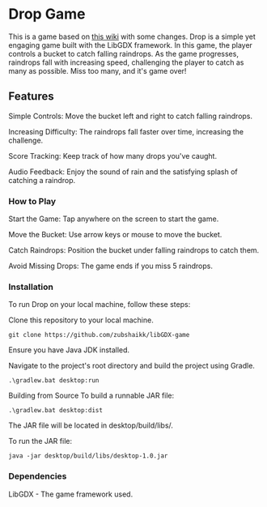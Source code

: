 
# Drop Game
This is a game based on [this wiki](https://libgdx.com/wiki/start/a-simple-game) with some changes. Drop is a simple yet engaging game built with the LibGDX framework. In this game, the player controls a bucket to catch falling raindrops. As the game progresses, raindrops fall with increasing speed, challenging the player to catch as many as possible. Miss too many, and it's game over!

## Features
Simple Controls: Move the bucket left and right to catch falling raindrops.

Increasing Difficulty: The raindrops fall faster over time, increasing the challenge.

Score Tracking: Keep track of how many drops you've caught.

Audio Feedback: Enjoy the sound of rain and the satisfying splash of catching a raindrop.

### How to Play
Start the Game: Tap anywhere on the screen to start the game.

Move the Bucket: Use arrow keys or mouse to move the bucket.

Catch Raindrops: Position the bucket under falling raindrops to catch them.

Avoid Missing Drops: The game ends if you miss 5 raindrops.

### Installation
To run Drop on your local machine, follow these steps:

Clone this repository to your local machine.
```
git clone https://github.com/zubshaikk/libGDX-game
```
Ensure you have Java JDK installed.

Navigate to the project's root directory and build the project using Gradle.
```
.\gradlew.bat desktop:run
```
Building from Source
To build a runnable JAR file:
```
.\gradlew.bat desktop:dist
```
The JAR file will be located in desktop/build/libs/.

To run the JAR file:
```
java -jar desktop/build/libs/desktop-1.0.jar
```

### Dependencies
LibGDX - The game framework used.
